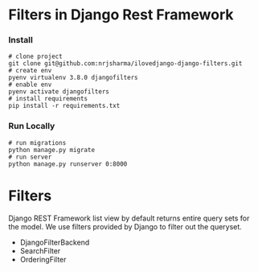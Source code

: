 # Filters in Django Rest Framework

### Install

```shell
# clone project
git clone git@github.com:nrjsharma/ilovedjango-django-filters.git
# create env
pyenv virtualenv 3.8.0 djangofilters
# enable env
pyenv activate djangofilters
# install requirements
pip install -r requirements.txt
```

### Run Locally

```shell
# run migrations
python manage.py migrate
# run server
python manage.py runserver 0:8000
```
# Filters

Django REST Framework list view by default returns entire query sets for the model. We use filters provided by Django to filter out the queryset.

- DjangoFilterBackend
- SearchFilter
- OrderingFilter

